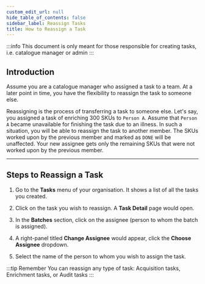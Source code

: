 ```yaml
---
custom_edit_url: null
hide_table_of_contents: false
sidebar_label: Reassign Tasks
title: How to Reassign a Task
---
```


:::info
This document is only meant for those responsible for creating tasks, i.e. catalogue manager or admin
:::

## Introduction

Assume you are a catalogue manager who assigned a task to a team. At a later point in time, you have the flexibility to reassign the task to someone else. 

Reassigning is the process of transferring a task to someone else. Let's say, you assigned a task of enriching 300 SKUs to `Person A`. Assume that `Person A` became unavailable for finishing the task due to an illness. In such a situation, you will be able to reassign the task to another member. The SKUs worked upon by the previous member and marked as `DONE` will be unaffected. Your new assignee gets only the remaining SKUs that were not worked upon by the previous member. 

---

## Steps to Reassign a Task

1. Go to the **Tasks** menu of your organisation. It shows a list of all the tasks you created.

2. Click on the task you wish to reassign. A **Task Detail** page would open.

3. In the **Batches** section, click on the assignee (person to whom the batch is assigned).

4. A right-panel titled **Change Assignee** would appear, click the **Choose Assignee** dropdown.

5. Select the name of the person to whom you wish to assign the task.

:::tip Remember
You can reassign any type of task: Acquisition tasks, Enrichment tasks, or Audit tasks
:::